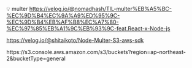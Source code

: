 💡 multer
https://velog.io/@nomadhash/TIL-multer%EB%A5%BC-%EC%9D%B4%EC%9A%A9%ED%95%9C-%EC%9D%B4%EB%AF%B8%EC%A7%80-%EC%97%85%EB%A1%9C%EB%93%9C-feat.React-x-Node-js

https://velog.io/@shitaikoto/Node-Multer-S3-aws-sdk

<AWS>
https://s3.console.aws.amazon.com/s3/buckets?region=ap-northeast-2&bucketType=general
